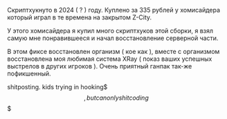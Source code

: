 Скриптхукнуто в 2024 ( ? ) году. 
Куплено за 335 рублей у хомисайдера который играл в те времена на закрытом Z-City.

У этого хомисайдера я купил много скриптхуков этой сборки, я взял самую мне понравившееся и начал восстановление серверной части.

В этом фиксе восстановлен организм ( кое как ), вместе с организмом восстановлена моя любимая система XRay ( показ ваших успешных выстрелов в других игроков ).
Очень приятный ганпак так-же пофикшенный.

shitposting.
kids trying in hooking$$$, but can only shitcoding$$$
